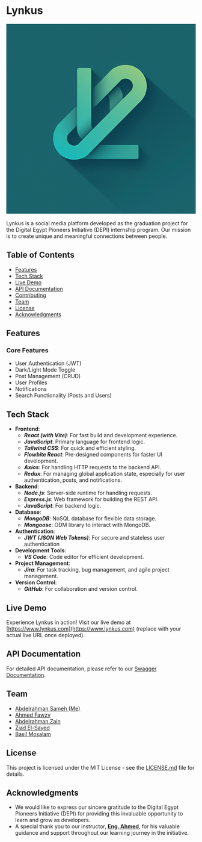 # Lynkus

![Lynkus Logo](client/src/assets/logo.png)

Lynkus is a social media platform developed as the graduation project for the Digital Egypt Pioneers Initiative (DEPI) internship program. Our mission is to create unique and meaningful connections between people.

## Table of Contents

- [Features](#features)
- [Tech Stack](#tech-stack)
- [Live Demo](#live-demo)
- [API Documentation](#api-documentation)
- [Contributing](#contributing)
- [Team](#team)
- [License](#license)
- [Acknowledgments](#acknowledgments)

## Features

### Core Features

- User Authentication (JWT)
- Dark/Light Mode Toggle
- Post Management (CRUD)
- User Profiles
- Notifications
- Search Functionality (Posts and Users)

## Tech Stack

- **Frontend**:
  - **_React (with Vite)_**: For fast build and development experience.
  - **_JavaScript_**: Primary language for frontend logic.
  - **_Tailwind CSS_**: For quick and efficient styling.
  - **_Flowbite React_**: Pre-designed components for faster UI development.
  - **_Axios_**: For handling HTTP requests to the backend API.
  - **_Redux_**: For managing global application state, especially for user authentication, posts, and notifications.
- **Backend**:
  - **_Node.js_**: Server-side runtime for handling requests.
  - **_Express.js_**: Web framework for building the REST API.
  - **_JavaScript_**: For backend logic.
- **Database**:
  - _**MongoDB**_: NoSQL database for flexible data storage.
  - _**Mongoose**_: ODM library to interact with MongoDB.
- **Authentication**:
  - _**JWT (JSON Web Tokens)**_: For secure and stateless user authentication
- **Development Tools**:
  - _**VS Code**_: Code editor for efficient development.
- **Project Management**:
  - _**Jira**_: For task tracking, bug management, and agile project management.
- **Version Control**:
  - _**GitHub**_: For collaboration and version control.

## Live Demo

Experience Lynkus in action! Visit our live demo at [https://www.lynkus.com](https://www.lynkus.com) (replace with your actual live URL once deployed).

## API Documentation

For detailed API documentation, please refer to our [Swagger Documentation](https://lynkus-3.onrender.com/api-docs/).

## Team

- [Abdelrahman Sameh (Me)](https://github.com/abdoSamehDev)
- [Ahmed Fawzy](https://github.com/Ahmad22456)
- [Abdelrahman Zain](https://github.com/zainmo11)
- [Ziad El-Sayed](https://github.com/ZiadElsayed01)
- [Basil Mosalam](https://github.com/Bailts110)

## License

This project is licensed under the MIT License - see the [LICENSE.md](LICENSE.md) file for details.

## Acknowledgments

- We would like to express our sincere gratitude to the Digital Egypt Pioneers Initiative (DEPI) for providing this invaluable opportunity to learn and grow as developers.
- A special thank you to our instructor, **[Eng. Ahmed](https://github.com/Ahm3dMoham3d)**, for his valuable guidance and support throughout our learning journey in the initiative.

